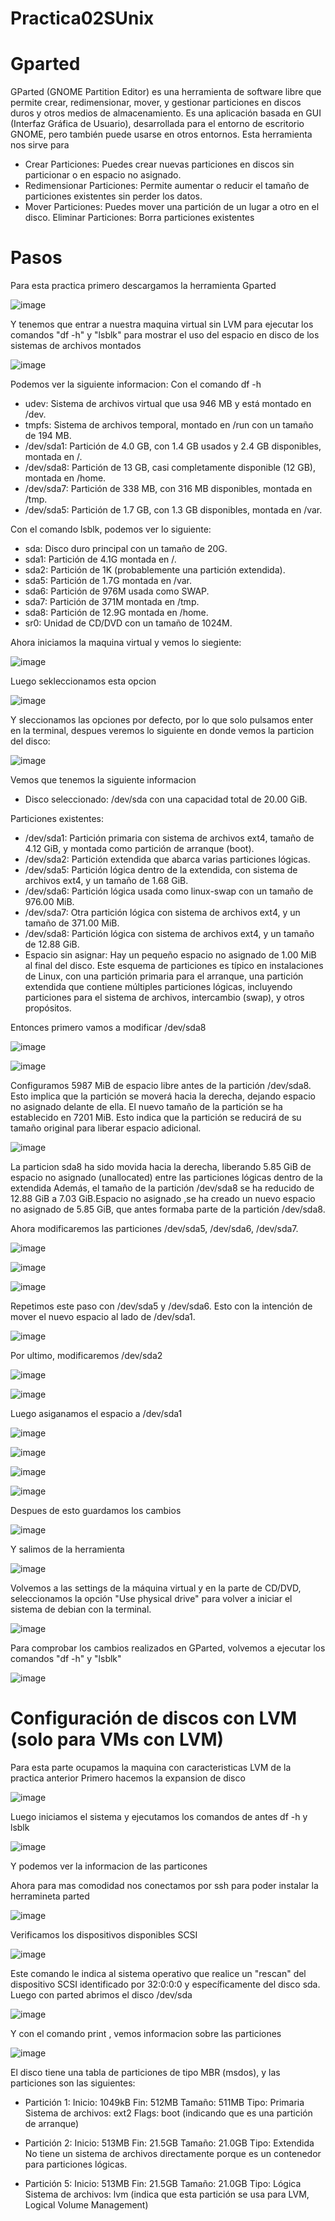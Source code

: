 # Practica02SUnix

# Gparted 
GParted (GNOME Partition Editor) es una herramienta de software libre que permite crear, redimensionar, mover, y gestionar particiones en discos duros y otros medios de almacenamiento. Es una aplicación basada en GUI (Interfaz Gráfica de Usuario), desarrollada para el entorno de escritorio GNOME, pero también puede usarse en otros entornos.
Esta herramienta nos sirve para 

* Crear Particiones: Puedes crear nuevas particiones en discos sin particionar o en espacio no asignado.
* Redimensionar Particiones: Permite aumentar o reducir el tamaño de particiones existentes sin perder los datos.
* Mover Particiones: Puedes mover una partición de un lugar a otro en el disco. Eliminar Particiones: Borra particiones existentes

# Pasos
Para esta practica primero descargamos la herramienta Gparted

![image](https://github.com/user-attachments/assets/dfdbbef8-2d22-4fa3-9a68-a59b41ea3992)

Y tenemos que entrar a nuestra maquina virtual sin LVM para ejecutar los comandos "df -h" y "lsblk" para mostrar el uso del espacio en disco de los sistemas de archivos montados

![image](https://github.com/user-attachments/assets/80781807-b784-4223-b6ee-657269b0a1f4)

Podemos ver la siguiente informacion:
Con el comando df -h
* udev: Sistema de archivos virtual que usa 946 MB y está montado en /dev.
* tmpfs: Sistema de archivos temporal, montado en /run con un tamaño de 194 MB.
* /dev/sda1: Partición de 4.0 GB, con 1.4 GB usados y 2.4 GB disponibles, montada en /.
* /dev/sda8: Partición de 13 GB, casi completamente disponible (12 GB), montada en /home.
* /dev/sda7: Partición de 338 MB, con 316 MB disponibles, montada en /tmp.
* /dev/sda5: Partición de 1.7 GB, con 1.3 GB disponibles, montada en /var.

Con el comando lsblk, podemos ver lo siguiente:

* sda: Disco duro principal con un tamaño de 20G.
* sda1: Partición de 4.1G montada en /.
* sda2: Partición de 1K (probablemente una partición extendida).
* sda5: Partición de 1.7G montada en /var.
* sda6: Partición de 976M usada como SWAP.
* sda7: Partición de 371M montada en /tmp.
* sda8: Partición de 12.9G montada en /home.
* sr0: Unidad de CD/DVD con un tamaño de 1024M.

Ahora iniciamos la maquina virtual y vemos lo siegiente:

![image](https://github.com/user-attachments/assets/1ac399d8-19d7-436e-ae38-fbaefaf103b3)

Luego sekleccionamos esta opcion 

![image](https://github.com/user-attachments/assets/0283a5b8-50a6-4373-adfd-691c8156d121)

Y sleccionamos las opciones por defecto, por lo que solo pulsamos enter en la terminal, despues veremos lo siguiente en donde vemos la particion del disco:

![image](https://github.com/user-attachments/assets/73705f17-0316-4a2c-9593-def9ae833d92)

Vemos que tenemos la siguiente informacion

* Disco seleccionado: /dev/sda con una capacidad total de 20.00 GiB.

Particiones existentes:

* /dev/sda1: Partición primaria con sistema de archivos ext4, tamaño de 4.12 GiB, y montada como partición de arranque (boot).
* /dev/sda2: Partición extendida que abarca varias particiones lógicas.
* /dev/sda5: Partición lógica dentro de la extendida, con sistema de archivos ext4, y un tamaño de 1.68 GiB.
* /dev/sda6: Partición lógica usada como linux-swap con un tamaño de 976.00 MiB.
* /dev/sda7: Otra partición lógica con sistema de archivos ext4, y un tamaño de 371.00 MiB.
* /dev/sda8: Partición lógica con sistema de archivos ext4, y un tamaño de 12.88 GiB.
* Espacio sin asignar: Hay un pequeño espacio no asignado de 1.00 MiB al final del disco.
Este esquema de particiones es típico en instalaciones de Linux, con una partición primaria para el arranque, una partición extendida que contiene múltiples particiones lógicas, incluyendo particiones para el sistema de archivos, intercambio (swap), y otros propósitos.

Entonces primero vamos a modificar /dev/sda8

![image](https://github.com/user-attachments/assets/45594306-e151-4554-9282-5daddafee81a)

![image](https://github.com/user-attachments/assets/da2ecb14-4af6-4e25-a244-216be791de38)

Configuramos 5987 MiB de espacio libre antes de la partición /dev/sda8. Esto implica que la partición se moverá hacia la derecha, dejando espacio no asignado delante de ella.
El nuevo tamaño de la partición se ha establecido en 7201 MiB. Esto indica que la partición se reducirá de su tamaño original para liberar espacio adicional.

![image](https://github.com/user-attachments/assets/700f3d8a-b5a1-4277-bf69-e81c78026b78)

La particion sda8  ha sido movida hacia la derecha, liberando 5.85 GiB de espacio no asignado (unallocated) entre las particiones lógicas dentro de la extendida Además, el tamaño de la partición /dev/sda8 se ha reducido de 12.88 GiB a 7.03 GiB.Espacio no asignado ,se ha creado un nuevo espacio no asignado de 5.85 GiB, que antes formaba parte de la partición /dev/sda8.

Ahora modificaremos las particiones /dev/sda5, /dev/sda6, /dev/sda7.

![image](https://github.com/user-attachments/assets/bebbaef0-a0d2-4193-bdd0-455c451ba177)

![image](https://github.com/user-attachments/assets/f188ca2b-7425-46da-9e53-2f578d800d4f)

![image](https://github.com/user-attachments/assets/8281114d-648b-454b-83f2-83378873c560)

Repetimos este paso con /dev/sda5 y /dev/sda6. Esto con la intención de mover el nuevo espacio al lado de /dev/sda1.

![image](https://github.com/user-attachments/assets/5234852c-2731-4b37-8020-92866929d60f)

Por ultimo, modificaremos /dev/sda2

![image](https://github.com/user-attachments/assets/4d8f4573-ce14-4a6f-b558-4841f3e3afc2)

![image](https://github.com/user-attachments/assets/44ccf906-c912-45c9-881d-dbab9141fd46)

Luego asiganamos el espacio a /dev/sda1

![image](https://github.com/user-attachments/assets/74da8d65-1123-4b52-a032-e50b392a51aa)


![image](https://github.com/user-attachments/assets/6ac7c9fe-3a7f-4ea0-9d5f-008b35b64e7f)


![image](https://github.com/user-attachments/assets/9cc50f53-7dce-466e-9d48-8667bf9efebf)


![image](https://github.com/user-attachments/assets/886e447d-93a7-456d-b1fa-51165ca24a4f)

Despues de esto guardamos los cambios


![image](https://github.com/user-attachments/assets/f1fa488e-aa4d-4edb-8bad-5fd491ff3536)

Y salimos de la herramienta


![image](https://github.com/user-attachments/assets/ba8dbdb6-6e5d-4082-97dd-8336b7cb8037)

Volvemos a las settings de la máquina virtual y en la parte de CD/DVD, seleccionamos la opción "Use physical drive" para volver a iniciar el sistema de debian con la terminal.


![image](https://github.com/user-attachments/assets/128de650-fd6d-4dd5-aed3-7b17f9e817a4)

Para comprobar los cambios realizados en GParted, volvemos a ejecutar los comandos "df -h" y "lsblk"

![image](https://github.com/user-attachments/assets/935f5450-c209-4a9a-916e-f194f9ff0e71)

# Configuración de discos con LVM (solo para VMs con LVM)

Para esta parte ocupamos la maquina con caracteristicas LVM de la practica anterior
Primero hacemos la expansion de disco

![image](https://github.com/user-attachments/assets/c1c30c32-42bd-4570-9670-090490559b03)

Luego iniciamos el sistema y ejecutamos los comandos de antes df -h y lsblk

![image](https://github.com/user-attachments/assets/c61d54bb-2a36-4f9f-a033-8008224f8741)

Y podemos ver la informacion de las particones

Ahora para mas comodidad nos conectamos por ssh para poder instalar la herramineta parted 

![image](https://github.com/user-attachments/assets/2335c1f3-2bf6-4911-b0d1-5d19f39541c0)


Verificamos los dispositivos disponibles SCSI

![image](https://github.com/user-attachments/assets/d32bf5b9-1a25-4a9f-bd50-5566a4d5c015)

Este comando le indica al sistema operativo que realice un "rescan" del dispositivo SCSI identificado por 32:0:0:0 y específicamente del disco sda. Luego con parted abrimos el disco /dev/sda

![image](https://github.com/user-attachments/assets/eacfc2e4-0cf7-4749-b8bc-fceac32a18f9)

Y con el comando print , vemos informacion sobre las particiones 

![image](https://github.com/user-attachments/assets/3717b833-884d-403b-9b79-82c7c313d381)

El disco tiene una tabla de particiones de tipo MBR (msdos), y las particiones son las siguientes:

- Partición 1:
Inicio: 1049kB Fin: 512MB Tamaño: 511MB Tipo: Primaria Sistema de archivos: ext2 Flags: boot (indicando que es una partición de arranque)

- Partición 2:
Inicio: 513MB Fin: 21.5GB Tamaño: 21.0GB Tipo: Extendida No tiene un sistema de archivos directamente porque es un contenedor para particiones lógicas.

- Partición 5:
Inicio: 513MB Fin: 21.5GB Tamaño: 21.0GB Tipo: Lógica Sistema de archivos: lvm (indica que esta partición se usa para LVM, Logical Volume Management)


































